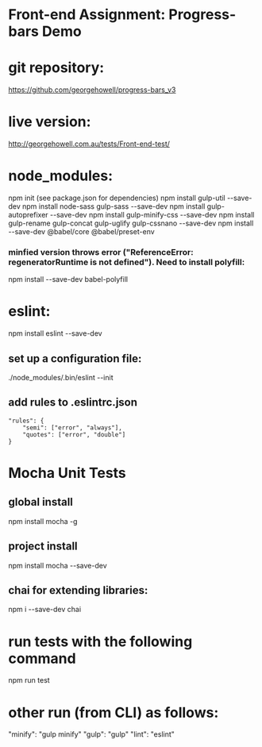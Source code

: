 # Front-end Assignment: Progress-bars Demo

# git repository: 
https://github.com/georgehowell/progress-bars_v3

# live version:
http://georgehowell.com.au/tests/Front-end-test/

# node_modules:
npm init (see package.json for dependencies)
npm install gulp-util --save-dev
npm install node-sass gulp-sass --save-dev 
npm install gulp-autoprefixer --save-dev
npm install gulp-minify-css --save-dev
npm install gulp-rename gulp-concat gulp-uglify gulp-cssnano --save-dev
npm install --save-dev @babel/core @babel/preset-env
### minfied version throws error ("ReferenceError: regeneratorRuntime is not defined"). Need to install polyfill: 
npm install --save-dev babel-polyfill

# eslint:
npm install eslint --save-dev
## set up a configuration file:
./node_modules/.bin/eslint --init
## add rules to .eslintrc.json
    "rules": {
        "semi": ["error", "always"],
        "quotes": ["error", "double"]
    }



# Mocha Unit Tests
## global install
npm install mocha -g
## project install
npm install mocha --save-dev
## chai for extending libraries:
npm i --save-dev chai

# run tests with the following command
npm run test

# other run (from CLI) as follows:
"minify": "gulp minify"
"gulp": "gulp"
"lint": "eslint"
